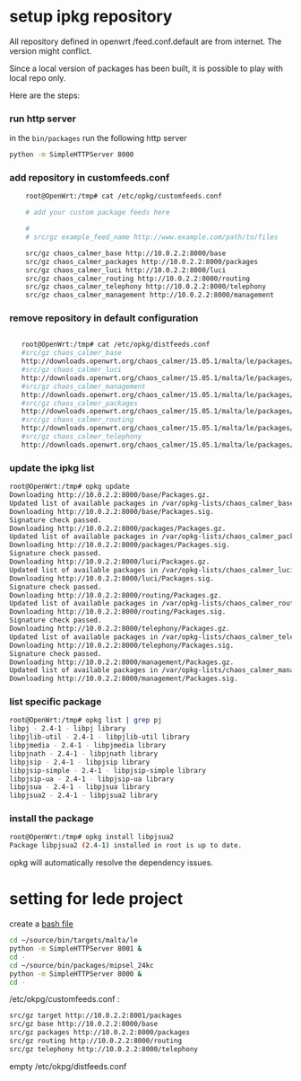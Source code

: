 # setup ipkg repository

All repository defined in openwrt
/feed.conf.default
are from internet. The version might conflict.

Since a local version of packages has been built, it is possible to play with local repo only.

Here are the steps:

### run http server

in the `bin/packages` run the following http server

```bash
python -m SimpleHTTPServer 8000
```

### add repository in customfeeds.conf

```bash
    root@OpenWrt:/tmp# cat /etc/opkg/customfeeds.conf

    # add your custom package feeds here

    #
    # src/gz example_feed_name http://www.example.com/path/to/files

    src/gz chaos_calmer_base http://10.0.2.2:8000/base
    src/gz chaos_calmer_packages http://10.0.2.2:8000/packages
    src/gz chaos_calmer_luci http://10.0.2.2:8000/luci
    src/gz chaos_calmer_routing http://10.0.2.2:8000/routing
    src/gz chaos_calmer_telephony http://10.0.2.2:8000/telephony
    src/gz chaos_calmer_management http://10.0.2.2:8000/management
```

### remove repository in default configuration

```bash

   root@OpenWrt:/tmp# cat /etc/opkg/distfeeds.conf
   #src/gz chaos_calmer_base
   http://downloads.openwrt.org/chaos_calmer/15.05.1/malta/le/packages/base
   #src/gz chaos_calmer_luci
   http://downloads.openwrt.org/chaos_calmer/15.05.1/malta/le/packages/luci
   #src/gz chaos_calmer_management
   http://downloads.openwrt.org/chaos_calmer/15.05.1/malta/le/packages/management
   #src/gz chaos_calmer_packages
   http://downloads.openwrt.org/chaos_calmer/15.05.1/malta/le/packages/packages
   #src/gz chaos_calmer_routing
   http://downloads.openwrt.org/chaos_calmer/15.05.1/malta/le/packages/routing
   #src/gz chaos_calmer_telephony
   http://downloads.openwrt.org/chaos_calmer/15.05.1/malta/le/packages/telephony
```

### update the ipkg list

```bash
root@OpenWrt:/tmp# opkg update
Downloading http://10.0.2.2:8000/base/Packages.gz.
Updated list of available packages in /var/opkg-lists/chaos_calmer_base.
Downloading http://10.0.2.2:8000/base/Packages.sig.
Signature check passed.
Downloading http://10.0.2.2:8000/packages/Packages.gz.
Updated list of available packages in /var/opkg-lists/chaos_calmer_packages.
Downloading http://10.0.2.2:8000/packages/Packages.sig.
Signature check passed.
Downloading http://10.0.2.2:8000/luci/Packages.gz.
Updated list of available packages in /var/opkg-lists/chaos_calmer_luci.
Downloading http://10.0.2.2:8000/luci/Packages.sig.
Signature check passed.
Downloading http://10.0.2.2:8000/routing/Packages.gz.
Updated list of available packages in /var/opkg-lists/chaos_calmer_routing.
Downloading http://10.0.2.2:8000/routing/Packages.sig.
Signature check passed.
Downloading http://10.0.2.2:8000/telephony/Packages.gz.
Updated list of available packages in /var/opkg-lists/chaos_calmer_telephony.
Downloading http://10.0.2.2:8000/telephony/Packages.sig.
Signature check passed.
Downloading http://10.0.2.2:8000/management/Packages.gz.
Updated list of available packages in /var/opkg-lists/chaos_calmer_management.
Downloading http://10.0.2.2:8000/management/Packages.sig.
```


### list specific package

```bash
root@OpenWrt:/tmp# opkg list | grep pj
libpj - 2.4-1 - libpj library
libpjlib-util - 2.4-1 - libpjlib-util library
libpjmedia - 2.4-1 - libpjmedia library
libpjnath - 2.4-1 - libpjnath library
libpjsip - 2.4-1 - libpjsip library
libpjsip-simple - 2.4-1 - libpjsip-simple library
libpjsip-ua - 2.4-1 - libpjsip-ua library
libpjsua - 2.4-1 - libpjsua library
libpjsua2 - 2.4-1 - libpjsua2 library
```

### install the package

```bash
root@OpenWrt:/tmp# opkg install libpjsua2
Package libpjsua2 (2.4-1) installed in root is up to date.
```

opkg will automatically resolve the dependency issues.


# setting for lede project

create a [bash file](local_pkg_repo.sh)

```bash
cd ~/source/bin/targets/malta/le
python -m SimpleHTTPServer 8001 &
cd -
cd ~/source/bin/packages/mipsel_24kc
python -m SimpleHTTPServer 8000 &
cd -
```

/etc/okpg/customfeeds.conf :
```bash
src/gz target http://10.0.2.2:8001/packages
src/gz base http://10.0.2.2:8000/base
src/gz packages http://10.0.2.2:8000/packages
src/gz routing http://10.0.2.2:8000/routing
src/gz telephony http://10.0.2.2:8000/telephony
```

empty /etc/okpg/distfeeds.conf
